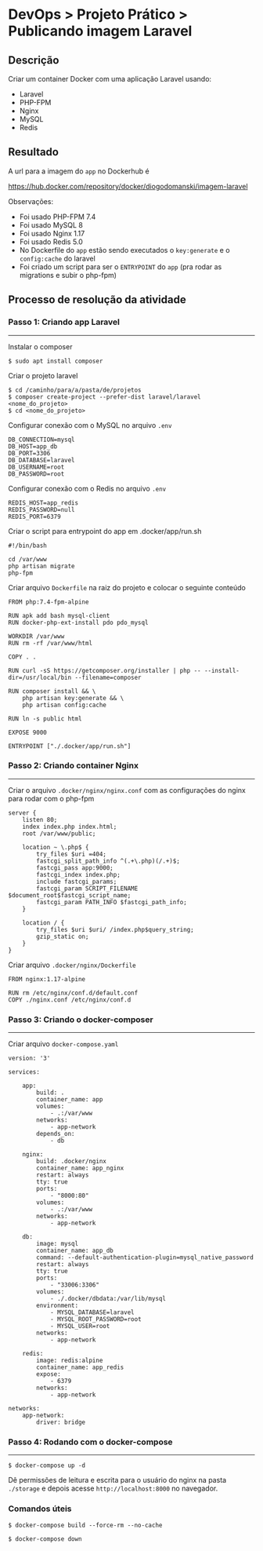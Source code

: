 # DevOps > Projeto Prático > Publicando imagem Laravel

## Descrição
Criar um container Docker com uma aplicação Laravel usando:
* Laravel
* PHP-FPM
* Nginx
* MySQL
* Redis

## Resultado

A url para a imagem do `app` no Dockerhub é

https://hub.docker.com/repository/docker/diogodomanski/imagem-laravel

Observações:
* Foi usado PHP-FPM 7.4
* Foi usado MySQL 8
* Foi usado Nginx 1.17
* Foi usado Redis 5.0
* No Dockerfile do `app` estão sendo executados o `key:generate` e o `config:cache` do laravel
* Foi criado um script para ser o `ENTRYPOINT` do `app` (pra rodar as migrations e subir o php-fpm)


## Processo de resolução da atividade

### Passo 1: Criando app Laravel
---
Instalar o composer

```
$ sudo apt install composer
```

Criar o projeto laravel

```
$ cd /caminho/para/a/pasta/de/projetos
$ composer create-project --prefer-dist laravel/laravel <nome_do_projeto>
$ cd <nome_do_projeto>
```

Configurar conexão com o MySQL no arquivo `.env`

```
DB_CONNECTION=mysql
DB_HOST=app_db
DB_PORT=3306
DB_DATABASE=laravel
DB_USERNAME=root
DB_PASSWORD=root
```

Configurar conexão com o Redis no arquivo `.env`

```
REDIS_HOST=app_redis
REDIS_PASSWORD=null
REDIS_PORT=6379
```

Criar o script para entrypoint do app em .docker/app/run.sh

```
#!/bin/bash

cd /var/www
php artisan migrate
php-fpm
```

Criar arquivo `Dockerfile` na raiz do projeto e colocar o seguinte conteúdo

```
FROM php:7.4-fpm-alpine

RUN apk add bash mysql-client
RUN docker-php-ext-install pdo pdo_mysql

WORKDIR /var/www
RUN rm -rf /var/www/html

COPY . .

RUN curl -sS https://getcomposer.org/installer | php -- --install-dir=/usr/local/bin --filename=composer

RUN composer install && \
    php artisan key:generate && \
    php artisan config:cache

RUN ln -s public html

EXPOSE 9000

ENTRYPOINT ["./.docker/app/run.sh"]
```

### Passo 2: Criando container Nginx
---
Criar o arquivo `.docker/nginx/nginx.conf` com as configurações do nginx para rodar com o php-fpm

```
server {
    listen 80;
    index index.php index.html;
    root /var/www/public;

    location ~ \.php$ {
        try_files $uri =404;
        fastcgi_split_path_info ^(.+\.php)(/.+)$;
        fastcgi_pass app:9000;
        fastcgi_index index.php;
        include fastcgi_params;
        fastcgi_param SCRIPT_FILENAME $document_root$fastcgi_script_name;
        fastcgi_param PATH_INFO $fastcgi_path_info;
    }

    location / {
        try_files $uri $uri/ /index.php$query_string;
        gzip_static on;
    }
}
```

Criar arquivo `.docker/nginx/Dockerfile`

```
FROM nginx:1.17-alpine

RUN rm /etc/nginx/conf.d/default.conf
COPY ./nginx.conf /etc/nginx/conf.d
```

### Passo 3: Criando o docker-composer
---
Criar arquivo `docker-compose.yaml`

```
version: '3'

services:

    app:
        build: .
        container_name: app
        volumes:
            - .:/var/www
        networks:
            - app-network
        depends_on:
            - db

    nginx:
        build: .docker/nginx
        container_name: app_nginx
        restart: always
        tty: true
        ports:
            - "8000:80"
        volumes:
            - .:/var/www
        networks:
            - app-network

    db:
        image: mysql
        container_name: app_db
        command: --default-authentication-plugin=mysql_native_password
        restart: always
        tty: true
        ports:
            - "33006:3306"
        volumes:
            - ./.docker/dbdata:/var/lib/mysql
        environment:
            - MYSQL_DATABASE=laravel
            - MYSQL_ROOT_PASSWORD=root
            - MYSQL_USER=root
        networks:
            - app-network
    
    redis:
        image: redis:alpine
        container_name: app_redis
        expose:
            - 6379
        networks:
            - app-network

networks:
    app-network:
        driver: bridge
```

### Passo 4: Rodando com o docker-compose
---
```
$ docker-compose up -d
```

Dê permissões de leitura e escrita para o usuário do nginx na pasta `./storage` e depois acesse `http://localhost:8000` no navegador.


### Comandos úteis

```
$ docker-compose build --force-rm --no-cache
```

```
$ docker-compose down
```
